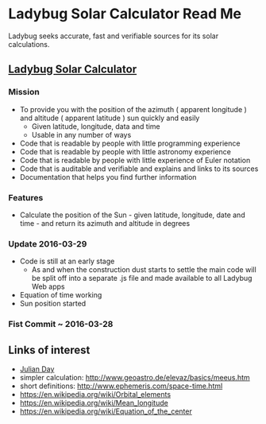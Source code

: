 ﻿Ladybug Solar Calculator Read Me
===

Ladybug seeks accurate, fast and verifiable sources for its solar calculations.

## [Ladybug Solar Calculator]( http://ladybug-analysis-tools.github.io/ladybug-web/index.html )

### Mission

* To provide you with the position of the azimuth ( apparent longitude ) and altitude ( apparent latitude ) sun quickly and easily
	* Given latitude, longitude, data and time
	* Usable in any number of ways
* Code that is readable by people with little programming experience
* Code that is readable by people with little astronomy experience
* Code that is readable by people with little experience of Euler notation
* Code that is auditable and verifiable and explains and links to its sources
* Documentation that helps you find further information
 

### Features

* Calculate the position of the Sun - given latitude, longitude, date and time - and return its azimuth and altitude in degrees

### Update 2016-03-29

* Code is still at an early stage
	* As and when the construction dust starts to settle the main code will be split off into a separate .js file and made available to all Ladybug Web apps
* Equation of time working
* Sun position started

### Fist Commit ~ 2016-03-28


## Links of interest

* [Julian Day]( https://en.wikipedia.org/wiki/Julian_day )
* simpler calculation: http://www.geoastro.de/elevaz/basics/meeus.htm
* short definitions: http://www.ephemeris.com/space-time.html
* https://en.wikipedia.org/wiki/Orbital_elements
* https://en.wikipedia.org/wiki/Mean_longitude
* https://en.wikipedia.org/wiki/Equation_of_the_center


